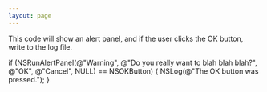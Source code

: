 ```yaml
---
layout: page
---
```


This code will show an alert panel, and if the user clicks the OK button, write to the log file.

    
if (NSRunAlertPanel(@"Warning", @"Do you really want to blah blah blah?", @"OK", @"Cancel", NULL) == NSOKButton) 
{
    NSLog(@"The OK button was pressed.");
}
